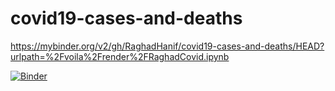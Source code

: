 # covid19-cases-and-deaths

https://mybinder.org/v2/gh/RaghadHanif/covid19-cases-and-deaths/HEAD?urlpath=%2Fvoila%2Frender%2FRaghadCovid.ipynb

[![Binder](https://mybinder.org/badge_logo.svg)](https://mybinder.org/v2/gh/RaghadHanif/covid19-cases-and-deaths/HEAD?urlpath=%2Fvoila%2Frender%2FRaghadCovid.ipynb)
